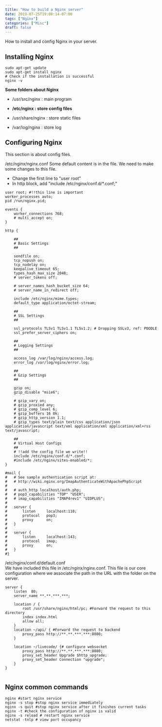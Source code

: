 ```yaml
---
title: "How to build a Nginx server"
date: 2019-07-25T19:08:14-07:00
tags: ["Nginx"]
categories: ["Misc"]
draft: false
---
```

How to install and config Nginx in your server.
<!--more-->

## Installing Nginx

```
sudo apt-get update
sudo apt-get install nginx
# Check if the installation is successful
nginx -v
```

**Some folders about Nginx**

* /usr/src/nginx : main program

* **/etc/nginx : store config files**

* /usr/share/nginx : store static files

* /var/log/nginx : store log

## Configuring Nginx
This section is about config files.

/etc/nginx/nginx.conf
Some default content is in the file. We need to make some changes to this file.  
*   Change the first line to "user root"
*   In http block, add "include /etc/nginx/conf.d/*.conf;"
```nginx
user root; #!!this line is important
worker_processes auto;
pid /run/nginx.pid;

events {
	worker_connections 768;
	# multi_accept on;
}

http {

	##
	# Basic Settings
	##

	sendfile on;
	tcp_nopush on;
	tcp_nodelay on;
	keepalive_timeout 65;
	types_hash_max_size 2048;
	# server_tokens off;

	# server_names_hash_bucket_size 64;
	# server_name_in_redirect off;

	include /etc/nginx/mime.types;
	default_type application/octet-stream;

	##
	# SSL Settings
	##

	ssl_protocols TLSv1 TLSv1.1 TLSv1.2; # Dropping SSLv3, ref: POODLE
	ssl_prefer_server_ciphers on;

	##
	# Logging Settings
	##

	access_log /var/log/nginx/access.log;
	error_log /var/log/nginx/error.log;

	##
	# Gzip Settings
	##

	gzip on;
	gzip_disable "msie6";

	# gzip_vary on;
	# gzip_proxied any;
	# gzip_comp_level 6;
	# gzip_buffers 16 8k;
	# gzip_http_version 1.1;
	# gzip_types text/plain text/css application/json application/javascript text/xml application/xml application/xml+rss text/javascript;

	##
	# Virtual Host Configs
	##
    # !!add the config file we write!!
	include /etc/nginx/conf.d/*.conf;
	#include /etc/nginx/sites-enabled/*;
}

#mail {
#	# See sample authentication script at:
#	# http://wiki.nginx.org/ImapAuthenticateWithApachePhpScript
# 
#	# auth_http localhost/auth.php;
#	# pop3_capabilities "TOP" "USER";
#	# imap_capabilities "IMAP4rev1" "UIDPLUS";
# 
#	server {
#		listen     localhost:110;
#		protocol   pop3;
#		proxy      on;
#	}
# 
#	server {
#		listen     localhost:143;
#		protocol   imap;
#		proxy      on;
#	}
#}

```
/etc/nginx/conf.d/default.conf  
We have included this file in /etc/nginx/nginx.conf. This file is our core configuration where we associate the path in the URL with the folder on the server.
```nginx
server {
	listen	80;
	server_name **.**.***.***;

	location / {
		root /usr/share/nginx/html/pc; #Forward the request to this directory
		index index.html
		allow all;	
	} 
	location ~/api/ { #Forward the request to backend
		proxy_pass http://**.**.***.***:8080;
	}

	location ~/livecode/ {# configure websocket
		proxy_pass http://**.**.***.***:8080;
		proxy_set_header Upgrade $http_upgrade;
		proxy_set_header Connection "upgrade";
	}	
}


```
## Nginx common commands

```nginx
nginx #start nginx service
nginx -s stop #stop nginx service immediately
nginx -s quit #stop nginx service after it finishes current tasks
nginx -t #check the configuration of nginx is valid
nginx -s reload # restart nginx service
netstat -tnlp # view port occupancy
```


